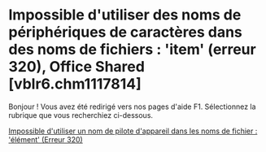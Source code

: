 
# Impossible d'utiliser des noms de périphériques de caractères dans des noms de fichiers : 'item' (erreur 320), Office Shared [vblr6.chm1117814]

Bonjour ! Vous avez été redirigé vers nos pages d'aide F1. Sélectionnez la rubrique que vous recherchiez ci-dessous.

[Impossible d'utiliser un nom de pilote d'appareil dans les noms de fichier : 'élément' (Erreur 320)](http://msdn.microsoft.com/library/36abde7f-3ede-9b13-acfc-606def985523%28Office.15%29.aspx)
